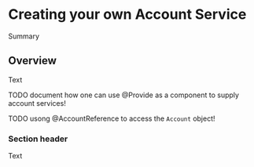 # Creating your own Account Service

<!--@START_MENU_TOKEN@-->Summary<!--@END_MENU_TOKEN@-->

<!--
                  
This source file is part of the Spezi open-source project

SPDX-FileCopyrightText: 2023 Stanford University and the project authors (see CONTRIBUTORS.md)

SPDX-License-Identifier: MIT
             
-->

## Overview

<!--@START_MENU_TOKEN@-->Text<!--@END_MENU_TOKEN@-->

TODO document how one can use @Provide as a component to supply account services!

TODO usong @AccountReference to access the ``Account`` object!

### Section header

<!--@START_MENU_TOKEN@-->Text<!--@END_MENU_TOKEN@-->
